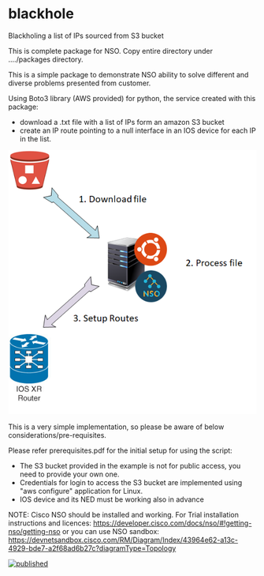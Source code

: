 # blackhole
Blackholing a list of IPs sourced from S3 bucket

This is complete package for NSO. Copy entire directory under ..../packages directory. 


This is a simple package to demonstrate NSO ability to solve different and diverse problems presented from customer.

Using Boto3 library (AWS provided) for python, the service created with this package:
- download a .txt file with a list of IPs form an amazon S3 bucket
- create an IP route pointing to a null interface in an IOS device for each IP in the list.





![Topology](https://github.com/cbottcher/blackhole/blob/main/Topology.png)



This is a very simple implementation, so please be aware of below considerations/pre-requisites. 

Please refer prerequisites.pdf for the initial setup for using the script:

- The S3 bucket provided in the example is not for public access, you need to provide your own one.
- Credentials for login to access the S3 bucket are implemented using "aws configure" application for Linux.
- IOS device and its NED must be working also in advance

NOTE: Cisco NSO should be installed and working. For Trial installation instructions and licences:
https://developer.cisco.com/docs/nso/#!getting-nso/getting-nso
or you can use NSO sandbox: 
https://devnetsandbox.cisco.com/RM/Diagram/Index/43964e62-a13c-4929-bde7-a2f68ad6b27c?diagramType=Topology 

[![published](https://static.production.devnetcloud.com/codeexchange/assets/images/devnet-published.svg)](https://developer.cisco.com/codeexchange/github/repo/cbottcher/blackhole)